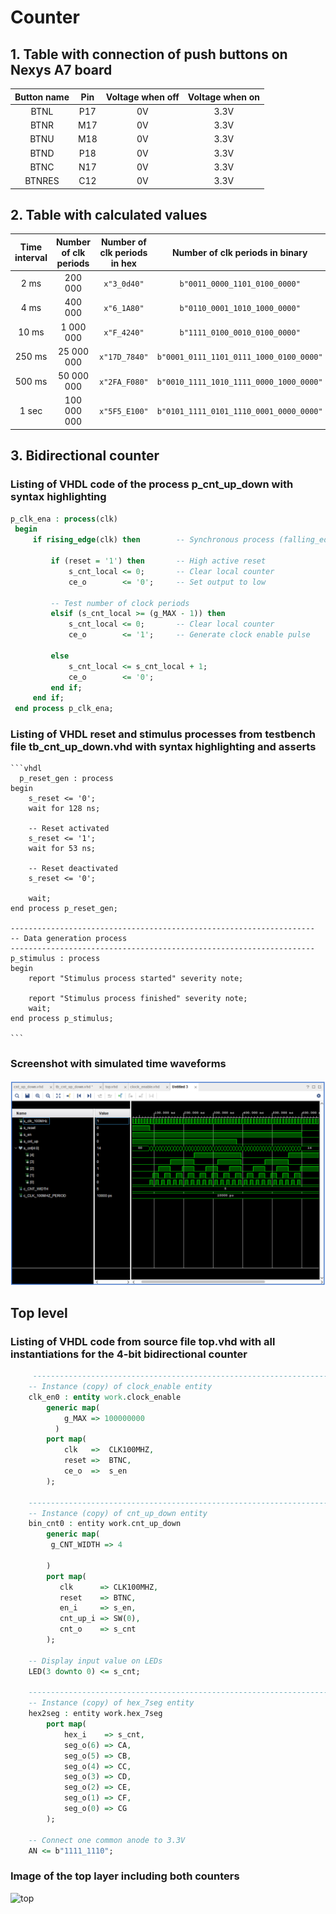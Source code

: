 # Counter
## 1. Table with connection of push buttons on Nexys A7 board
 | **Button name** | **Pin** | **Voltage when off** | **Voltage when on** |
   | :-: | :-: | :-: | :-: |
   | BTNL | P17 | 0V | 3.3V |
   | BTNR | M17 | 0V | 3.3V |
   | BTNU | M18 | 0V | 3.3V |
   | BTND | P18 | 0V | 3.3V |
   | BTNC | N17 | 0V | 3.3V |
   | BTNRES | C12 | 0V | 3.3V |
  
  ## 2. Table with calculated values
  | **Time interval** | **Number of clk periods** | **Number of clk periods in hex** | **Number of clk periods in binary** |
   | :-: | :-: | :-: | :-: |
   | 2&nbsp;ms | 200 000 | `x"3_0d40"` | `b"0011_0000_1101_0100_0000"` |
   | 4&nbsp;ms | 400 000 | `x"6_1A80"` | `b"0110_0001_1010_1000_0000"` |
   | 10&nbsp;ms | 1 000 000 | `x"F_4240"` | `b"1111_0100_0010_0100_0000"` |
   | 250&nbsp;ms | 25 000 000 | `x"17D_7840"` | `b"0001_0111_1101_0111_1000_0100_0000"` |
   | 500&nbsp;ms | 50 000 000 | `x"2FA_F080"` | `b"0010_1111_1010_1111_0000_1000_0000"` |
   | 1&nbsp;sec | 100 000 000 | `x"5F5_E100"` | `b"0101_1111_0101_1110_0001_0000_0000"` |
   
   ## 3. Bidirectional counter
   ### Listing of VHDL code of the process p_cnt_up_down with syntax highlighting
   ```vhdl 
   p_clk_ena : process(clk)
    begin
        if rising_edge(clk) then        -- Synchronous process (falling_edge - sestupná hrana)

            if (reset = '1') then       -- High active reset
                s_cnt_local <= 0;       -- Clear local counter
                ce_o        <= '0';     -- Set output to low

            -- Test number of clock periods
            elsif (s_cnt_local >= (g_MAX - 1)) then
                s_cnt_local <= 0;       -- Clear local counter
                ce_o        <= '1';     -- Generate clock enable pulse

            else
                s_cnt_local <= s_cnt_local + 1;
                ce_o        <= '0';
            end if;
        end if;
    end process p_clk_ena;
   ```
    
    
 
    
    
   ### Listing of VHDL reset and stimulus processes from testbench file tb_cnt_up_down.vhd with syntax highlighting and asserts
  
  
    ```vhdl
      p_reset_gen : process
    begin
        s_reset <= '0';
        wait for 128 ns;
        
        -- Reset activated
        s_reset <= '1';
        wait for 53 ns;

        -- Reset deactivated
        s_reset <= '0';

        wait;
    end process p_reset_gen;

    --------------------------------------------------------------------
    -- Data generation process
    --------------------------------------------------------------------
    p_stimulus : process
    begin
        report "Stimulus process started" severity note;

        report "Stimulus process finished" severity note;
        wait;
    end process p_stimulus;
    
    ```
   
### Screenshot with simulated time waveforms
![screenshot](images/ss.png)

## Top level
### Listing of VHDL code from source file top.vhd with all instantiations for the 4-bit bidirectional counter
```vhdl
     --------------------------------------------------------------------
    -- Instance (copy) of clock_enable entity
    clk_en0 : entity work.clock_enable
        generic map(
            g_MAX => 100000000        
          )
        port map(
            clk   =>  CLK100MHZ,
            reset =>  BTNC,
            ce_o  =>  s_en
        ); 

    --------------------------------------------------------------------
    -- Instance (copy) of cnt_up_down entity
    bin_cnt0 : entity work.cnt_up_down
        generic map(
         g_CNT_WIDTH => 4
          
        )
        port map(
           clk      => CLK100MHZ,
           reset    => BTNC,
           en_i     => s_en,
           cnt_up_i => SW(0),
           cnt_o    => s_cnt
        );  

    -- Display input value on LEDs
    LED(3 downto 0) <= s_cnt;
    
    --------------------------------------------------------------------
    -- Instance (copy) of hex_7seg entity
    hex2seg : entity work.hex_7seg
        port map(
            hex_i    => s_cnt,
            seg_o(6) => CA,
            seg_o(5) => CB,
            seg_o(4) => CC,
            seg_o(3) => CD,
            seg_o(2) => CE,
            seg_o(1) => CF,
            seg_o(0) => CG
        );

    -- Connect one common anode to 3.3V
    AN <= b"1111_1110";

   ```
### Image of the top layer including both counters
![top](images/image0.jpg)
